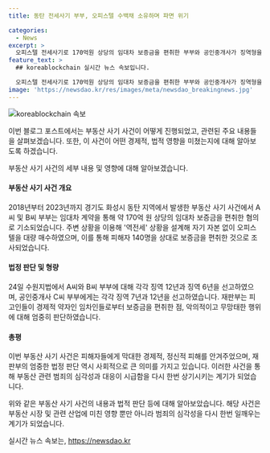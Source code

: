 ```yaml
---
title: 동탄 전세사기 부부, 오피스텔 수백채 소유하며 파면 위기

categories:
  - News
excerpt: >
  오피스텔 전세사기로 170억원 상당의 임대차 보증금을 편취한 부부와 공인중개사가 징역형을 선고받았다. 범행에 가담한 공인중개사 부부도 징역형을 선고받았으며 법원은 임차인들의 경제적, 정신적 피해를 고려하여 엄중한 처벌을 내렸다. 이들은 무자본 갭투자 방식으로 오피스텔을 대량 매수한 후 전세 사기를 벌인 것으로 조사됐으며, 재판부는 사기죄의 미필적 고의를 인정했다.
feature_text: >
  ## koreablockchain 실시간 뉴스 속보입니다.

  오피스텔 전세사기로 170억원 상당의 임대차 보증금을 편취한 부부와 공인중개사가 징역형을 선고받았다. 범행에 가담한 공인중개사 부부도 징역형을 선고받았으며 법원은 임차인들의 경제적, 정신적 피해를 고려하여 엄중한 처벌을 내렸다. 이들은 무자본 갭투자 방식으로 오피스텔을 대량 매수한 후 전세 사기를 벌인 것으로 조사됐으며, 재판부는 사기죄의 미필적 고의를 인정했다.
image: 'https://newsdao.kr/res/images/meta/newsdao_breakingnews.jpg'
---
```


<p><img src="https://newsdao.kr/res/images/meta/newsdao_breakingnews.jpg" alt="koreablockchain 속보" /></p>

<p>이번 블로그 포스트에서는 부동산 사기 사건이 어떻게 진행되었고, 관련된 주요 내용들을 살펴보겠습니다. 또한, 이 사건이 어떤 경제적, 법적 영향을 미쳤는지에 대해 알아보도록 하겠습니다.</p>

<p>부동산 사기 사건의 세부 내용 및 영향에 대해 알아보겠습니다.</p>

<h4>부동산 사기 사건 개요</h4>

<p>2018년부터 2023년까지 경기도 화성시 동탄 지역에서 발생한 부동산 사기 사건에서 A씨 및 B씨 부부는 임대차 계약을 통해 약 170억 원 상당의 임대차 보증금을 편취한 혐의로 기소되었습니다. 주변 상황을 이용해 '역전세' 상황을 설계해 자기 자본 없이 오피스텔을 대량 매수하였으며, 이를 통해 피해자 140명을 상대로 보증금을 편취한 것으로 조사되었습니다.</p>

<h4>법정 판단 및 형량</h4>

<p>24일 수원지법에서 A씨와 B씨 부부에 대해 각각 징역 12년과 징역 6년을 선고하였으며, 공인중개사 C씨 부부에게는 각각 징역 7년과 12년을 선고하였습니다. 재판부는 피고인들이 경제적 약자인 임차인들로부터 보증금을 편취한 점, 악의적이고 무망태한 행위에 대해 엄중히 판단하였습니다.</p>

<h4>총평</h4>

<p>이번 부동산 사기 사건은 피해자들에게 막대한 경제적, 정신적 피해를 안겨주었으며, 재판부의 엄중한 법정 판단 역시 사회적으로 큰 의미를 가지고 있습니다. 이러한 사건을 통해 부동산 관련 범죄의 심각성과 대응이 시급함을 다시 한번 상기시키는 계기가 되었습니다.</p>

<p>위와 같은 부동산 사기 사건의 내용과 법적 판단 등에 대해 알아보았습니다. 해당 사건은 부동산 시장 및 관련 산업에 미친 영향 뿐만 아니라 범죄의 심각성을 다시 한번 일깨우는 계기가 되었습니다.</p>
실시간 뉴스 속보는, <a href="https://newsdao.kr" rel="dofollow">https://newsdao.kr</a>


